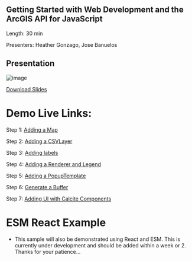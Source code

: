 ## Getting Started with Web Development and the ArcGIS API for JavaScript

Length: 30 min

Presenters: Heather Gonzago, Jose Banuelos

## Presentation
![image](https://user-images.githubusercontent.com/36280386/156934207-27cbce0a-2004-4e23-b041-bbe25f79d239.png)

[Download Slides](https://github.com/banuelosj/DevSummit-presentation/blob/main/2022/intro-jsapi/getting_started_with_web_dev.pptx?raw=true)

# Demo Live Links:

Step 1: [Adding a Map](https://banuelosj.github.io/DevSummit-presentation/2022/intro-jsapi/step1_map/)

Step 2: [Adding a CSVLayer](https://banuelosj.github.io/DevSummit-presentation/2022/intro-jsapi/step2_layer/)

Step 3: [Adding labels](https://banuelosj.github.io/DevSummit-presentation/2022/intro-jsapi/step3_labels/)

Step 4: [Adding a Renderer and Legend](https://banuelosj.github.io/DevSummit-presentation/2022/intro-jsapi/step4_renderer/)

Step 5: [Adding a PopupTemplate](https://banuelosj.github.io/DevSummit-presentation/2022/intro-jsapi/step5_popup/)

Step 6: [Generate a Buffer](https://banuelosj.github.io/DevSummit-presentation/2022/intro-jsapi/step6_buffer/)

Step 7: [Adding UI with Calcite Components](https://banuelosj.github.io/DevSummit-presentation/2022/intro-jsapi/step7_calcite/)

# ESM React Example
- This sample will also be demonstrated using React and ESM. This is currently under development and should be added within a week or 2. Thanks for your patience...
